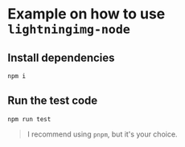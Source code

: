 # Example on how to use `lightningimg-node`

## Install dependencies

`npm i`

## Run the test code

`npm run test`

> I recommend using `pnpm`, but it's your choice.